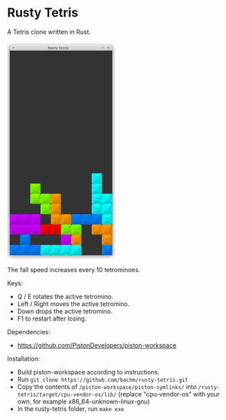 # Rusty Tetris

A Tetris clone written in Rust. 

![screenshot](rustytetris.png?raw=true)


The fall speed increases every 10 tetrominoes.

Keys:
- Q / E rotates the active tetromino.
- Left / Right moves the active tetromino.
- Down drops the active tetromino.
- F1 to restart after losing.

Dependencies:
- https://github.com/PistonDevelopers/piston-workspace

Installation:
- Build piston-workspace according to instructions.
- Run `git clone https://github.com/bachm/rusty-tetris.git`
- Copy the contents of `/piston-workspace/piston-symlinks/` into `/rusty-tetris/target/cpu-vendor-os/lib/` (replace "cpu-vendor-os" with your own, for example x86_64-unknown-linux-gnu)
- In the rusty-tetris folder, run `make exe`

